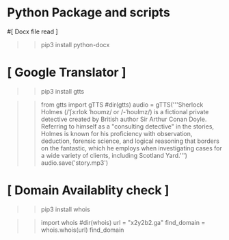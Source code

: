 # Python Package and scripts

#[ Docx file read ] 

>> pip3 install python-docx

# [ Google Translator ]

>> pip3 install gtts
 
>>from gtts import gTTS
#dir(gtts)
audio = gTTS('''Sherlock Holmes (/ˈʃɜːrlɒk ˈhoʊmz/ or /-ˈhoʊlmz/) is a fictional private detective created by British author Sir Arthur Conan Doyle. Referring to himself as a "consulting detective" in the stories, Holmes is known for his proficiency with observation, deduction, forensic science, and logical reasoning that borders on the fantastic, which he employs when investigating cases for a wide variety of clients, including Scotland Yard.''')
>> audio.save('story.mp3')


# [ Domain Availablity check ]

>> pip3 install whois 

>>import whois
#dir(whois)
>>url = "x2y2b2.ga"
>>find_domain = whois.whois(url)
>>find_domain
